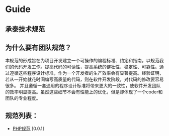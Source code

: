 # Guide

## 承泰技术规范

## 为什么要有团队规范？

本规范的形成旨在为项目开发建立一个可操作的编程标准、约定和指南，以规范我们的代码开发工作。提高代码的可读性，提高系统的健壮性、稳定性、可靠性。通过遵循这些程序设计标准，作为一个开发者的生产效率会有显著提高。经验证明，若从一开始就花时间编写高质量的代码，则在软件开发阶段，对代码的修改要容易很多。
并且遵循一套通用的程序设计标准将带来更大的一致性，使软件开发团队的效率明显提高。虽然这些细节不会有性能上的优化，但是却体现了一个coder和团队的专业程度。

## 规范列表：

* [PHP规范](https://github.com/homesheer/Guide/master/php-guide.md) [0.0.1]
